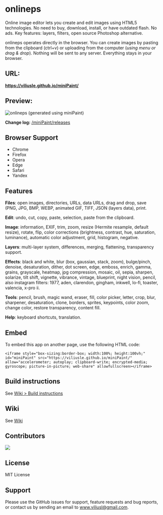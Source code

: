 # onlineps

Online image editor lets you create and edit images using HTML5 technologies. No need to buy, download, install, or have outdated flash. No ads. Key features: layers, filters, open source Photoshop alternative.

onlineps operates directly in the browser. You can create images by pasting from the clipboard (ctrl+v) or uploading from the computer (_using menu or drag & drop_). Nothing will be sent to any server. Everything stays in your browser. 

## URL:
**https://viliusle.github.io/miniPaint/**

## Preview:
![onlineps](https://raw.githubusercontent.com/viliusle/miniPaint/master/images/preview.gif)
(generated using miniPaint)

**Change log:** [/miniPaint/releases](https://github.com/viliusle/miniPaint/releases)

## Browser Support
- Chrome
- Firefox
- Opera
- Edge
- Safari
- Yandex

## Features

**Files**: open images, directories, URLs, data URLs, drag and drop, save (PNG, JPG, BMP, WEBP, animated GIF, TIFF, JSON (layers data), print.

**Edit**: undo, cut, copy, paste, selection, paste from the clipboard.

**Image**: information, EXIF, trim, zoom, resize (Hermite resample, default resize), rotate, flip, color corrections (brightness, contrast, hue, saturation, luminance), automatic color adjustment, grid, histogram, negative.

**Layers**: multi-layer system, differences, merging, flattening, transparency support.

**Effects**: black and white, blur (box, gaussian, stack, zoom), bulge/pinch, denoise, desaturation, dither, dot screen, edge, emboss, enrich, gamma, grains, grayscale, heatmap, jpg compression, mosaic, oil, sepia, sharpen, solarize, tilt shift, vignette, vibrance, vintage, blueprint, night vision, pencil, also instagram filters: 1977, aden, clarendon, gingham, inkwell, lo-fi, toaster, valencia, x-pro ii.

**Tools**: pencil, brush, magic wand, eraser, fill, color picker, letter, crop, blur, sharpener, desaturation, clone, borders, sprites, keypoints, color zoom, change color, restore transparency, content fill. 

**Help**: keyboard shortcuts, translation.

## Embed
To embed this app on another page, use the following HTML code:

    <iframe style="box-sizing:border-box; width:100%; height:100vh;" id="miniPaint" src="https://viliusle.github.io/miniPaint/" allow="accelerometer; autoplay; clipboard-write; encrypted-media; gyroscope; picture-in-picture; web-share" allowfullscreen></iframe>

## Build instructions
See [Wiki > Build instructions](https://github.com/viliusle/miniPaint/wiki/Build-instructions)

## Wiki
See [Wiki](https://github.com/viliusle/miniPaint/wiki)

## Contributors
<a align="center" href="https://github.com/viliusle/miniPaint/graphs/contributors">
  <img src="https://contrib.rocks/image?repo=viliusle/miniPaint" />
</a>

## License
MIT License

## Support
Please use the GitHub issues for support, feature requests and bug reports, or contact us by sending an email to www.viliusl@gmail.com.
